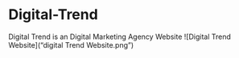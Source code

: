 # Digital-Trend
Digital Trend is an Digital Marketing Agency Website
![Digital Trend Website](“digital Trend Website.png”)

